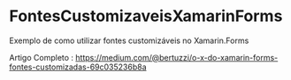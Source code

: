 # FontesCustomizaveisXamarinForms
Exemplo de como utilizar fontes customizáveis no Xamarin.Forms

Artigo Completo : https://medium.com/@bertuzzi/o-x-do-xamarin-forms-fontes-customizadas-69c035236b8a
